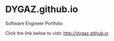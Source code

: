 DYGAZ.github.io
===============

Software Engineer Portfolio

Click the link below to visit:
http://dygaz.github.io
